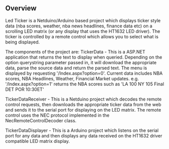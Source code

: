 ## Overview 
Led Ticker is a Netduino/Arduino based project which displays ticker style data (nba scores, weather, nba news headlines, finance data etc) on a scrolling LED matrix (or any display that uses the HT1632 LED driver). The ticker is controlled by a remote control which allows you to select what is being displayed.

The components of the project are:
TickerData - This is a ASP.NET application that returns the text to display when queried. Depending on the option querystring parameter passed in, it will download the appropriate data, parse the source data and return the parsed text. The menu is displayed by requesting '/Index.aspx?option=0'. Current data includes NBA scores, NBA Headlines, Weather, Financial Market updates. 
e.g. '/Index.aspx?option=1' returns the NBA scores such as 'LA 100 NY 105 Final   DET POR 10:30ET'

TickerDataReceiver - This is a Netduino project which decodes the remote control requests, then downloads the appropriate ticker data from the web and sends it to the serial port for displaying on the LED matrix. The remote control uses the NEC protocol implemented in the NecRemoteControlDecoder class.

TickerDataDisplayer - This is a Arduino project which listens on the serial port for any data and then displays any data received on the HT1632 driver compatible LED matrix display.